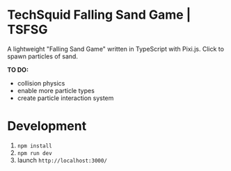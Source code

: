 # TechSquid Falling Sand Game | TSFSG

A lightweight "Falling Sand Game" written in TypeScript with Pixi.js.
Click to spawn particles of sand.

**TO DO:**
* collision physics
* enable more particle types
* create particle interaction system

# Development

1. `npm install`
2. `npm run dev`
3. launch `http://localhost:3000/`